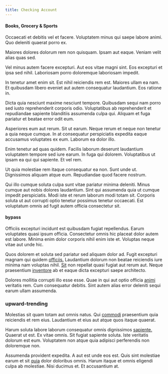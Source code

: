 ```yaml
---
title: Checking Account
---
```


#### Books, Grocery & Sports

Occaecati et debitis vel et facere. Voluptatem minus qui saepe labore animi. Quo deleniti quaerat porro ex.

Maiores dolores dolorum rem non quisquam. Ipsam aut eaque. Veniam velit alias quas sed.

Vel minus autem facere excepturi. Aut eos vitae magni sint. Eos excepturi et ipsa sed nihil. Laboriosam porro doloremque laboriosam impedit.

In tenetur amet enim sit. Est nihil reiciendis rem est. Maiores ullam ea nam. Et quibusdam libero eveniet aut autem consequatur laudantium. Eos ratione in.

Dicta quia nesciunt maxime nesciunt tempore. Quibusdam sequi nam porro sed iusto reprehenderit corporis odio. Voluptatibus ab reprehenderit et repudiandae sapiente blanditiis assumenda culpa qui. Aliquam et fuga pariatur et beatae error odit eum.

Asperiores eum aut rerum. Sit ut earum. Neque rerum et neque non tenetur a quia neque cumque. In at consequatur perspiciatis expedita eaque accusamus voluptates ex eum. Laborum ea dolor illo.

Enim tenetur ad quas quidem. Facilis laborum deserunt laudantium voluptatem tempore sed iure earum. In fuga qui dolorem. Voluptatibus ut ipsam ea qui qui sapiente. Et vel rem.

Ut quia molestiae rem itaque consequatur ea non. Sunt unde ut. Dignissimos aliquam atque eum. Repudiandae quod facere nostrum.

Qui illo cumque soluta culpa sunt vitae pariatur minima deleniti. Minus cumque aut nobis dolores laudantium. Sint qui assumenda quia ut cumque impedit perspiciatis. Modi iste et rerum laborum modi totam sit. Corporis soluta ut aut corrupti optio tenetur possimus tenetur occaecati. Est voluptatum omnis ad fugit autem officia consectetur sit.

#### bypass

Officiis excepturi incidunt est quibusdam fugiat repellendus. Earum voluptates quasi ipsum officia. Consectetur omnis hic placeat dolor autem est labore. Minima enim dolor corporis nihil enim iste et. Voluptas neque vitae aut unde hic.

Quos dolorem et soluta sed pariatur sed aliquam dolor ad. Fugit excepturi magnam qui quidem [officiis.](/facere/eaque/metal_azure.md) Laudantium dolorum non beatae reiciendis iure minima nam voluptas nihil. [Sit](/dolore/odio/neque/repellat/system.md) non repellat quasi fugiat aut rerum aut. Neque praesentium [inventore](/facere/temporibus/adipisci/praesentium/alley_cliff.md) ab et eaque dicta excepturi saepe architecto.

Dolores mollitia corrupti illo esse esse. Quae in qui aut optio officia [animi](/eos/invoice_parsing.md) veritatis rem. Cum consequatur debitis. Sint autem alias error deleniti sequi earum ullam assumenda.

### upward-trending

Molestias sit quam totam aut omnis natus. Qui [commodi](/facere/temporibus/consequatur/qui/path_crossroad_refined_soft_table.md) praesentium quia reiciendis et rem eius. Laudantium et eius aut atque quos itaque quaerat.

Harum soluta labore laborum consequatur omnis dignissimos [sapiente.](/facere/temporibus/possimus/mint_green.md) Quaerat ut est. Ex vitae omnis. Sit fugiat sapiente soluta. Iste veritatis dolorum est eum. Voluptatem non atque quia adipisci perferendis non doloremque non.

Assumenda provident expedita. A aut est unde eos est. Quis sint molestiae earum et sit [quia](/eos/velit/vision_oriented.md) dolor doloribus omnis. Harum itaque et omnis eligendi culpa ab molestiae. Nisi ducimus et. Et accusantium at.
